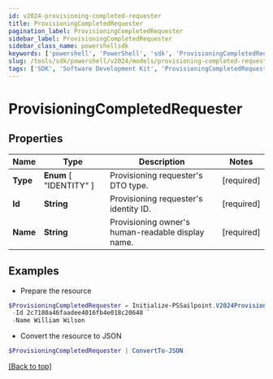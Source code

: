 ```yaml
---
id: v2024-provisioning-completed-requester
title: ProvisioningCompletedRequester
pagination_label: ProvisioningCompletedRequester
sidebar_label: ProvisioningCompletedRequester
sidebar_class_name: powershellsdk
keywords: ['powershell', 'PowerShell', 'sdk', 'ProvisioningCompletedRequester'] 
slug: /tools/sdk/powershell/v2024/models/provisioning-completed-requester
tags: ['SDK', 'Software Development Kit', 'ProvisioningCompletedRequester']
---
```



# ProvisioningCompletedRequester

## Properties

Name | Type | Description | Notes
------------ | ------------- | ------------- | -------------
**Type** |   **Enum** [  "IDENTITY" ] | Provisioning requester's DTO type. | [required]
**Id** |  **String** | Provisioning requester's identity ID. | [required]
**Name** |  **String** | Provisioning owner's human-readable display name. | [required]

## Examples

- Prepare the resource
```powershell
$ProvisioningCompletedRequester = Initialize-PSSailpoint.V2024ProvisioningCompletedRequester  -Type IDENTITY `
 -Id 2c7180a46faadee4016fb4e018c20648 `
 -Name William Wilson
```

- Convert the resource to JSON
```powershell
$ProvisioningCompletedRequester | ConvertTo-JSON
```


[[Back to top]](#) 


